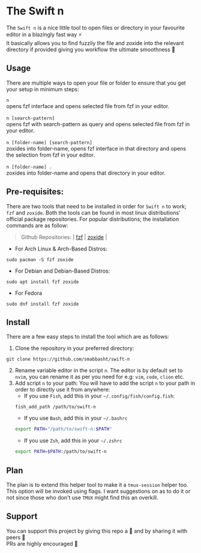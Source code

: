 # The Swift n

The `Swift n` is a nice little tool to open files or directory in your favourite editor in a blazingly fast way :zap: <br>
It basically allows you to find fuzzily the file and zoxide into the relevant directory if provided giving you workflow
the ultimate smoothness :ocean:

## Usage

There are multiple ways to open your file or folder to ensure that you get your setup in minimum steps:

`n                               ` <br> opens fzf interface and opens selected file from fzf in your editor. <br> <br>
`n [search-pattern]              ` <br> opens fzf with search-pattern as query and opens selected file from fzf in your editor. <br> <br>
`n [folder-name] [search-pattern]` <br> zoxides into folder-name, opens fzf interface in that directory and opens the selection from fzf in your editor. <br> <br>
`n [folder-name] .               ` <br> zoxides into folder-name and opens that directory in your editor.

## Pre-requisites:
There are two tools that need to be installed in order for `Swift n` to work; `fzf` and `zoxide`. Both the tools can be found in most linux distributions' official package repositories. For popular distributions; the installation commands are as follow:
> Github Repositories: | [fzf](https://github.com/junegunn/fzf) | [zoxide](https://github.com/ajeetdsouza/zoxide) |

- For Arch Linux & Arch-Based Distros:
```
sudo pacman -S fzf zoxide
```
- For Debian and Debian-Based Distros:
```
sudo apt install fzf zoxide
```
- For Fedora
```
sudo dnf install fzf zoxide
```

## Install

There are a few easy steps to install the tool which are as follows: <br>

1.  Clone the repository in your preferred directory:

<!---->

    git clone https://github.com/smabbasht/swift-n

2.  Rename variable editor in the script `n`. The editor is by default set to
    `nvim`, you can rename it as per you need for e.g: `vim`, `code`, `clion` etc.
3.  Add script `n` to your path:
    You will have to add the script `n` to your path in order to directly use
    it from anywhere:
    *   If you use `Fish`, add this in your `~/.config/fish/config.fish`:
    ```fish
    fish_add_path /path/to/swift-n
    ```
    *   If you use `Bash`, add this in your `~/.bashrc`
    ```bash
    export PATH="/path/to/swift-n:$PATH"
    ```
    *   If you use `Zsh`, add this in your `~/.zshrc`
    ```zsh
    export PATH=$PATH:/path/to/swift-n
    ```

## Plan

The plan is to extend this helper tool to make it a `tmux-session` helper
too. This option will be invoked using flags. I want suggestions on as to do it
or not since those who don't use `TMUX` might find this an overkill.

## Support

You can support this project by giving this repo a :star2: and by sharing it
with peers :two_men_holding_hands: <br> PRs are highly encouraged :raised_hands:
